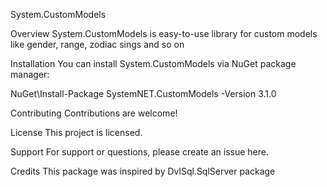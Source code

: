 System.CustomModels

Overview
System.CustomModels is easy-to-use library for custom models like gender, range, zodiac sings and so on

Installation
You can install System.CustomModels via NuGet package manager:

NuGet\Install-Package SystemNET.CustomModels -Version 3.1.0

Contributing
Contributions are welcome! 

License
This project is licensed.

Support
For support or questions, please create an issue here.

Credits
This package was inspired by DvlSql.SqlServer package